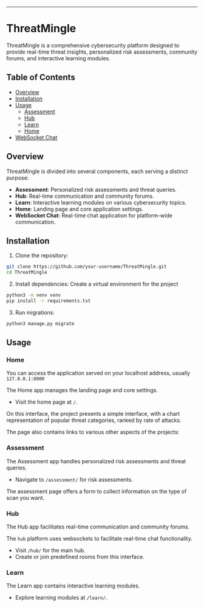 
---

# ThreatMingle

ThreatMingle is a comprehensive cybersecurity platform designed to provide real-time threat insights, personalized risk assessments, community forums, and interactive learning modules.

## Table of Contents

- [Overview](#overview)
- [Installation](#installation)
- [Usage](#usage)
  - [Assessment](#assessment)
  - [Hub](#hub)
  - [Learn](#learn)
  - [Home](#home)
- [WebSocket Chat](#websocket-chat)

## Overview

ThreatMingle is divided into several components, each serving a distinct purpose:

- **Assessment**: Personalized risk assessments and threat queries.
- **Hub**: Real-time communication and community forums.
- **Learn**: Interactive learning modules on various cybersecurity topics.
- **Home**: Landing page and core application settings.
- **WebSocket Chat**: Real-time chat application for platform-wide communication.

## Installation

1. Clone the repository:

```bash
git clone https://github.com/your-username/ThreatMingle.git
cd ThreatMingle
```

2. Install dependencies:
Create a virtual environment for the project

```bash
python3 -m venv venv
pip install -r requirements.txt
```

3. Run migrations:

```bash
python3 manage.py migrate
```

## Usage

### Home
You can access the application served on your localhost address, usually `127.0.0.1:8000`

The Home app manages the landing page and core settings.

- Visit the home page at `/`.


On this interface, the project presents a simple interface, with a chart representation of popular threat categories, ranked by rate of attacks.

The page also contains links to various other aspects of the projects:

### Assessment

The Assessment app handles personalized risk assessments and threat queries.

- Navigate to `/assessment/` for risk assessments.

The assessment page offers a form to collect information on the type of scan you want.


### Hub

The Hub app facilitates real-time communication and community forums.

The `hub` platform uses websockets to facilitate real-time chat functionality.

- Visit `/hub/` for the main hub.
- Create or join predefined rooms from this interface.

### Learn

The Learn app contains interactive learning modules.

- Explore learning modules at `/learn/`.
